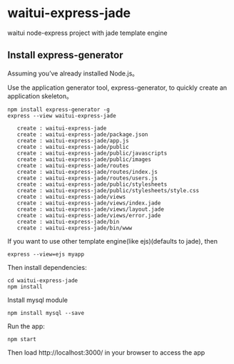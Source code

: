 # waitui-express-jade
waitui node-express project with jade template engine

## Install express-generator
Assuming you’ve already installed Node.js。

Use the application generator tool, express-generator, to quickly create an application skeleton。

```
npm install express-generator -g
express --view waitui-express-jade

   create : waitui-express-jade
   create : waitui-express-jade/package.json
   create : waitui-express-jade/app.js
   create : waitui-express-jade/public
   create : waitui-express-jade/public/javascripts
   create : waitui-express-jade/public/images
   create : waitui-express-jade/routes
   create : waitui-express-jade/routes/index.js
   create : waitui-express-jade/routes/users.js
   create : waitui-express-jade/public/stylesheets
   create : waitui-express-jade/public/stylesheets/style.css
   create : waitui-express-jade/views
   create : waitui-express-jade/views/index.jade
   create : waitui-express-jade/views/layout.jade
   create : waitui-express-jade/views/error.jade
   create : waitui-express-jade/bin
   create : waitui-express-jade/bin/www
```
If you want to use other template engine(like ejs)(defaults to jade), then
```
express --view=ejs myapp
```
Then install dependencies:
```
cd waitui-express-jade
npm install
```
Install mysql module
```
npm install mysql --save
```
Run the app:
```
npm start
```
Then load http://localhost:3000/ in your browser to access the app
